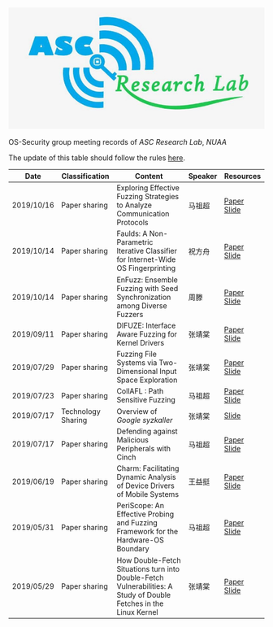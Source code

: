<img src="./img/asc-logo.jpg" alt="logo"  />

OS-Security group meeting records of _ASC Research Lab_, _NUAA_

The update of this table should follow the rules [here](https://github.com/mrdrivingduck/ASC-OS-Security-group-meeting/blob/master/README.md).

| Date       | Classification     | Content                                                      | Speaker | Resources                                                    |
| ---------- | ------------------ | ------------------------------------------------------------ | ------- | ------------------------------------------------------------ |
| 2019/10/16 | Paper sharing      | Exploring Effective Fuzzing Strategies to Analyze Communication Protocols | 马祖超  | [Paper](https://raw.githubusercontent.com/mrdrivingduck/ASC-OS-Security-group-meeting/master/resource/20191016-mzc-pfuzz/PF_FEAST_2019.pdf) [Slide](https://raw.githubusercontent.com/mrdrivingduck/ASC-OS-Security-group-meeting/master/resource/20191016-mzc-pfuzz/PF_FEAST_2019_Slides.pdf) |
| 2019/10/14 | Paper sharing      | Faulds: A Non-Parametric Iterative Classifier for Internet-Wide OS Fingerprinting | 祝方舟  | [Paper](https://raw.githubusercontent.com/mrdrivingduck/ASC-OS-Security-group-meeting/master/resource/20191014-zfz-osfingerprinting/A%20Non-Parametric%20Iterative%20Classifier.pdf) [Slide](https://raw.githubusercontent.com/mrdrivingduck/ASC-OS-Security-group-meeting/master/resource/20191014-zfz-osfingerprinting/ccs2017-ppt.pdf) |
| 2019/10/14 | Paper sharing      | EnFuzz: Ensemble Fuzzing  with Seed Synchronization among Diverse Fuzzers | 周滕  | [Paper](https://raw.githubusercontent.com/mrdrivingduck/ASC-OS-Security-group-meeting/master/resource/20191014-tengzhou-enfuzz/EnFuzz%20EnsembleFuzzingwithSeedSynchronizationamongDiverseFuzzers.pdf) [Slide](https://raw.githubusercontent.com/mrdrivingduck/ASC-OS-Security-group-meeting/master/resource/20191014-tengzhou-enfuzz/enfuzz.pdf) |
| 2019/09/11 | Paper sharing      | DIFUZE: Interface Aware Fuzzing for Kernel Drivers           | 张靖棠  | [Paper](https://raw.githubusercontent.com/mrdrivingduck/ASC-OS-Security-group-meeting/master/resource/20190911-zjt-DIFUZE/p2123-corinaA.pdf) [Slide](https://raw.githubusercontent.com/mrdrivingduck/ASC-OS-Security-group-meeting/master/resource/20190911-zjt-DIFUZE/DIFUZE.pdf) |
| 2019/07/29 | Paper sharing      | Fuzzing File Systems via Two-Dimensional Input Space Exploration | 张靖棠  | [Paper](https://raw.githubusercontent.com/mrdrivingduck/ASC-OS-Security-group-meeting/master/resource/20190729-zjt-filesystem/xu-janus.pdf) [Slide](https://raw.githubusercontent.com/mrdrivingduck/ASC-OS-Security-group-meeting/master/resource/20190729-zjt-filesystem/filesystem.pdf) |
| 2019/07/23 | Paper sharing      | CollAFL : Path Sensitive Fuzzing | 马祖超  | [Paper](https://raw.githubusercontent.com/mrdrivingduck/ASC-OS-Security-group-meeting/master/resource/20190723-mzc-collafl/SP18_ColLAFL.pdf) [Slide](https://raw.githubusercontent.com/mrdrivingduck/ASC-OS-Security-group-meeting/master/resource/20190723-mzc-collafl/CollAFL.pdf) |
| 2019/07/17 | Technology Sharing | Overview of _Google syzkaller_                               | 张靖棠  | [Slide](https://raw.githubusercontent.com/mrdrivingduck/ASC-OS-Security-group-meeting/master/resource/20190717-zjt-syzkaller/syzkaller.pdf) |
| 2019/07/17 | Paper sharing      | Defending against Malicious Peripherals with Cinch           | 马祖超  | [Paper](https://raw.githubusercontent.com/mrdrivingduck/ASC-OS-Security-group-meeting/master/resource/20190710-mzc-cinch/sec16_paper_angel.pdf) [Slide](https://raw.githubusercontent.com/mrdrivingduck/ASC-OS-Security-group-meeting/master/resource/20190710-mzc-cinch/Cinch_Slides.pdf) |
| 2019/06/19 | Paper sharing      | Charm: Facilitating Dynamic Analysis of Device Drivers of Mobile Systems | 王益挺  | [Paper](https://raw.githubusercontent.com/mrdrivingduck/ASC-OS-Security-group-meeting/master/resource/20190619-wyt-charm/sec18-talebi.pdf) [Slide](https://raw.githubusercontent.com/mrdrivingduck/ASC-OS-Security-group-meeting/master/resource/20190619-wyt-charm/security18_slides_talebi.pdf) |
| 2019/05/31 | Paper sharing      | PeriScope: An Effective Probing and Fuzzing Framework for the Hardware-OS Boundary | 马祖超  | [Paper](https://raw.githubusercontent.com/mrdrivingduck/ASC-OS-Security-group-meeting/master/resource/20190531-mzc-periscope/PeriScope.pdf) [Slide](https://raw.githubusercontent.com/mrdrivingduck/ASC-OS-Security-group-meeting/master/resource/20190531-mzc-periscope/ndss2019_04A-1_Song_slides.pdf) |
| 2019/05/29 | Paper sharing      | How Double-Fetch Situations turn into Double-Fetch Vulnerabilities: A Study of Double Fetches in the Linux Kernel | 张靖棠  | [Paper](https://raw.githubusercontent.com/mrdrivingduck/ASC-OS-Security-group-meeting/master/resource/20190529-zjt-double-fetch/sec17-wang.pdf) [Slide](https://raw.githubusercontent.com/mrdrivingduck/ASC-OS-Security-group-meeting/master/resource/20190529-zjt-double-fetch/double-fetch.pdf) |

